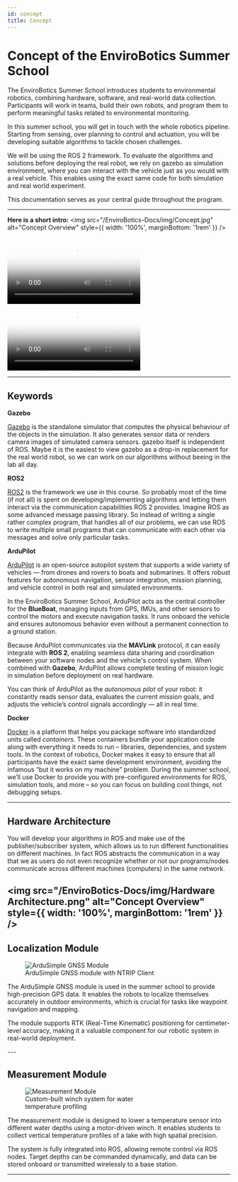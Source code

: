 ```yaml
---
id: concept
title: Concept
---
```


# Concept of the EnviroBotics Summer School

The EnviroBotics Summer School introduces students to environmental robotics, combining hardware, software, and real-world data collection. Participants will work in teams, build their own robots, and program them to perform meaningful tasks related to environmental monitoring.

In this summer school, you will get in touch with the whole robotics pipeline. Starting from sensing, over planning to control and actuation, you will be developing suitable algorithms to tackle chosen challenges.

We will be using the ROS 2 framework. To evaluate the algorithms and solutions before deploying the real robot, we rely on gazebo as simulation environment, where you can interact with the vehicle just as you would with a real vehicle. This enables using the exact same code for both simulation and real world experiment.

This documentation serves as your central guide throughout the program.

---

**Here is a short intro:**
<img src="/EnviroBotics-Docs/img/Concept.jpg" alt="Concept Overview" style={{ width: '100%', marginBottom: '1rem' }} />

<div style={{ display: 'flex', justifyContent: 'space-between', gap: '150px', flexWrap: 'wrap' }}>
  <div style={{ flex: '1 1 40%', aspectRatio: '16 / 9' }}>
    <video controls poster="/EnviroBotics-Docs/img/preview.jpg" style={{ width: '100%', height: '100%', objectFit: 'cover' }}>
      <source src="/EnviroBotics-Docs/video/Sim_vid.mp4" type="video/mp4" />
    </video>
  </div>

  <div style={{ flex: '1 1 40%', aspectRatio: '16 / 9' }}>
    <video controls poster="/EnviroBotics-Docs/img/preview.jpg" style={{ width: '100%', height: '100%', objectFit: 'cover' }}>
      <source src="/EnviroBotics-Docs/video/Video.mp4" type="video/mp4" />
    </video>
  </div>
</div>

---

## Keywords
**Gazebo**

[Gazebo](https://gazebosim.org/docs/fortress/getstarted/) is the standalone simulator that computes the physical behaviour of the objects in the simulation. It also generates sensor data or renders camera images of simulated camera sensors. gazebo itself is independent of ROS. Maybe it is the easiest to view gazebo as a drop-in replacement for the real world robot, so we can work on our algorithms without beeing in the lab all day.

**ROS2**

[ROS2](https://www.ros.org/) is the framework we use in this course. So probably most of the time (if not all) is spent on developing/implementing algorithms and letting them interact via the communication capabilities ROS 2 provides. Imagine ROS as some advanced message passing library. So instead of writing a single rather complex program, that handles all of our problems, we can use ROS to write multiple small programs that can communicate with each other via messages and solve only particular tasks.

**ArduPilot**

[ArduPilot](https://ardupilot.org/) is an open-source autopilot system that supports a wide variety of vehicles — from drones and rovers to boats and submarines. It offers robust features for autonomous navigation, sensor integration, mission planning, and vehicle control in both real and simulated environments.

In the EnviroBotics Summer School, ArduPilot acts as the central controller for the **BlueBoat**, managing inputs from GPS, IMUs, and other sensors to control the motors and execute navigation tasks. It runs onboard the vehicle and ensures autonomous behavior even without a permanent connection to a ground station.

Because ArduPilot communicates via the **MAVLink** protocol, it can easily integrate with **ROS 2**, enabling seamless data sharing and coordination between your software nodes and the vehicle's control system. When combined with **Gazebo**, ArduPilot allows complete testing of mission logic in simulation before deployment on real hardware.

You can think of ArduPilot as the *autonomous pilot* of your robot: it constantly reads sensor data, evaluates the current mission goals, and adjusts the vehicle’s control signals accordingly — all in real time.


**Docker**

[Docker](https://www.docker.com/) is a platform that helps you package software into standardized units called *containers*. These containers bundle your application code along with everything it needs to run – libraries, dependencies, and system tools. In the context of robotics, Docker makes it easy to ensure that all participants have the exact same development environment, avoiding the infamous “but it works on my machine” problem. During the summer school, we’ll use Docker to provide you with pre-configured environments for ROS, simulation tools, and more – so you can focus on building cool things, not debugging setups.

---

## Hardware Architecture
You will develop your algorithms in ROS and make use of the publisher/subscriber system, which allows us to run different functionalities on different machines. In fact ROS abstracts the communication in a way that we as users do not even recognize whether or not our programs/nodes communicate across different machines (computers) in the same network.

<img src="/EnviroBotics-Docs/img/Hardware Architecture.png" alt="Concept Overview" style={{ width: '100%', marginBottom: '1rem' }} />
---

## Localization Module

<div style={{ display: 'flex', alignItems: 'flex-start', gap: '20px', marginBottom: '2rem' }}>
  <figure style={{ margin: 0 }}>
    <img
      src="/EnviroBotics-Docs/img/ArduSimple.jpg"
      alt="ArduSimple GNSS Module"
      style={{ width: '250px', height: 'auto', display: 'block' }}
    />
    <figcaption style={{ fontStyle: 'italic', color: '#555', fontSize: '0.9rem', marginTop: '0.5rem' }}>
      ArduSimple GNSS module with NTRIP Client
    </figcaption>
  </figure>

  <div style={{ flex: 1 }}>
    <p>
      The ArduSimple GNSS module is used in the summer school to provide high-precision GPS data. It enables the robots
      to localize themselves accurately in outdoor environments, which is crucial for tasks like waypoint navigation
      and mapping.
    </p>
    <p>
      The module supports RTK (Real-Time Kinematic) positioning for centimeter-level accuracy, making it a valuable
      component for our robotic system in real-world deployment.
    </p>
  </div>
</div>
---

## Measurement Module

<div style={{ display: 'flex', alignItems: 'flex-start', gap: '20px', marginBottom: '2rem' }}>
  <figure style={{ margin: 0 }}>
    <img
      src="/EnviroBotics-Docs/img/MeasurementModule.jpg"
      alt="Measurement Module"
      style={{ width: '250px', height: 'auto', display: 'block' }}
    />
    <figcaption style={{ fontStyle: 'italic', color: '#555', fontSize: '0.9rem', marginTop: '0.5rem' }}>
      Custom-built winch system for water <br />
      temperature profiling
    </figcaption>
  </figure>

  <div style={{ flex: 1 }}>
    <p>
      The measurement module is designed to lower a temperature sensor into different water depths using a
      motor-driven winch. It enables students to collect vertical temperature profiles of a lake with high spatial
      precision.
    </p>
    <p>
      The system is fully integrated into ROS, allowing remote control via ROS nodes. Target depths can be commanded
      dynamically, and data can be stored onboard or transmitted wirelessly to a base station.
    </p>
  </div>
</div>

---